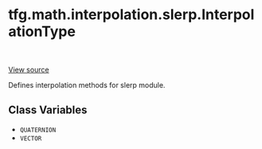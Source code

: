 <div itemscope itemtype="http://developers.google.com/ReferenceObject">
<meta itemprop="name" content="tfg.math.interpolation.slerp.InterpolationType" />
<meta itemprop="path" content="Stable" />
<meta itemprop="property" content="QUATERNION"/>
<meta itemprop="property" content="VECTOR"/>
</div>

# tfg.math.interpolation.slerp.InterpolationType

<!-- Insert buttons and diff -->

<table class="tfo-notebook-buttons tfo-api" align="left">
</table>

<a target="_blank" href="https://github.com/tensorflow/graphics/blob/master/tensorflow_graphics/math/interpolation/slerp.py">View source</a>



Defines interpolation methods for slerp module.

<!-- Placeholder for "Used in" -->


## Class Variables

* `QUATERNION` <a id="QUATERNION"></a>
* `VECTOR` <a id="VECTOR"></a>
